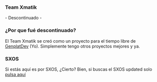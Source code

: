 ### Team Xmatik

\- Descontinuado -

### ¿Por que fué descontinuado?

El Team Xmatik se creó como un proyecto para el tiempo libre de [GenplatDev](https://github.com/GenplatDev) (Yo). Simplemente tengo otros proyectos mejores y ya.

### SXOS

Si estás aquí es por SXOS, ¿Cierto? Bien, si buscas el SXOS updated solo [pulsa aquí](https://github.com/GenplatDev/SXOS)
